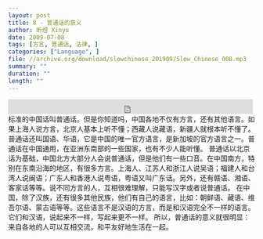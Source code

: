 ```yaml
---
layout: post
title: 8 - 普通话的意义
author: 昕煜 Xinyu
date: 2009-07-08
tags: [方言, 普通话, 法律, ]
categories: ["Language", ]
file: //archive.org/download/slowchinese_201909/Slow_Chinese_008.mp3
summary: ""
duration: ""
length: ""
---
```


<iframe src="https://archive.org/embed/slowchinese_201909/Slow_Chinese_008.mp3" width="500" height="30" frameborder="0" webkitallowfullscreen="true" mozallowfullscreen="true" allowfullscreen></iframe>
标准的中国话叫普通话。但是你知道吗，中国各地不仅有方言，还有其他语言。如果上海人说方言，北京人基本上听不懂；西藏人说藏语，新疆人就根本听不懂了。
普通话还叫国语、华语，它是中国的唯一官方语言，是新加坡的官方语言之一。普通话在中国通用，在亚洲东南部的一些国家，也有不少人能听懂。
普通话以北京话为基础，中国北方大部分人会说普通话，但是他们有一些口音。在中国南方，特别在东南沿海的地区，有很多方言。上海人、江苏人和浙江人说吴语；福建人和台湾人说闽语；广东人和香港人说粤语，粤语又叫广东话。另外，还有赣语、湘语、客家话等等。说不同方言的人，互相很难理解，只能写汉字或者说普通话。
在中国，除了汉族，还有很多其他民族，他们有自己的语言，比如：朝鲜语、藏语、维吾尔语、蒙古语等等。这些语言不是汉语的方言，而是和汉语完全不一样的语言。它们和汉语，说起来不一样，写起来更不一样。
所以，普通话的意义就很明显：来自各地的人可以互相交流，和平友好地生活在一起。
 

